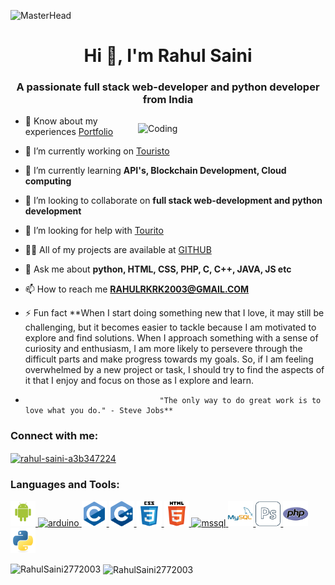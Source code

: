 ![MasterHead](https://camo.githubusercontent.com/f5a8ba4f28fe3ec8d5eb73dfa2303873b5d7122fb1ba08a5946e24d6c13e82c4/68747470733a2f2f6d656469612e6c6963646e2e636f6d2f646d732f696d6167652f4334443132415145536a37322d733567454b672f61727469636c652d636f7665725f696d6167652d736872696e6b5f3630305f323030302f302f313632363735333836373131303f653d3231343734383336343726763d6265746126743d4b6637594175775a74794347594c4e63682d4d676335654f432d376837754c5f646e424149677341465251)
<h1 align="center">Hi 👋, I'm Rahul Saini</h1>
<h3 align="center">A passionate full stack web-developer and python developer from India</h3>
<img align="right" alt="Coding" width="300" style="padding: 12px 0 0 0; " src="https://i.pinimg.com/originals/ef/16/e4/ef16e4e68b0d3cb81e6bb8a8c3258d7e.gif"> 


- 📄 Know about my experiences [Portfolio](https://mr-rahul-portfolio-website.000webhostapp.com/)

- 🔭 I’m currently working on [Touristo](https://github.com/RahulSaini2772003/Turisto)

- 🌱 I’m currently learning **API's, Blockchain Development, Cloud computing**

- 👯 I’m looking to collaborate on **full stack web-development and python development**

- 🤝 I’m looking for help with [Tourito](https://github.com/RahulSaini2772003/Turisto)

- 👨‍💻 All of my projects are available at [GITHUB](https://github.com/RahulSaini2772003/)

- 💬 Ask me about **python, HTML, CSS, PHP, C, C++, JAVA, JS etc**

- 📫 How to reach me **RAHULRKRK2003@GMAIL.COM**

- ⚡ Fun fact **When I start doing something new that I love, it may still be challenging, but it becomes easier to tackle because I am motivated to explore and find solutions. When I approach something with a sense of curiosity and enthusiasm, I am more likely to persevere through the difficult parts and make progress towards my goals. So, if I am feeling overwhelmed by a new project or task, I should try to find the aspects of it that I enjoy and focus on those as I explore and learn.

-                                   "The only way to do great work is to love what you do." - Steve Jobs**

<h3 align="left">Connect with me:</h3>
<p align="left">
<a href="https://linkedin.com/in/rahul-saini-a3b347224" target="blank"><img align="center" src="https://raw.githubusercontent.com/rahuldkjain/github-profile-readme-generator/master/src/images/icons/Social/linked-in-alt.svg" alt="rahul-saini-a3b347224" height="30" width="40" /></a>
</p>

<h3 align="left">Languages and Tools:</h3>
<p align="left"> <a href="https://developer.android.com" target="_blank" rel="noreferrer"> <img src="https://raw.githubusercontent.com/devicons/devicon/master/icons/android/android-original-wordmark.svg" alt="android" width="40" height="40"/> </a> <a href="https://www.arduino.cc/" target="_blank" rel="noreferrer"> <img src="https://cdn.worldvectorlogo.com/logos/arduino-1.svg" alt="arduino" width="40" height="40"/> </a> <a href="https://www.cprogramming.com/" target="_blank" rel="noreferrer"> <img src="https://raw.githubusercontent.com/devicons/devicon/master/icons/c/c-original.svg" alt="c" width="40" height="40"/> </a> <a href="https://www.w3schools.com/cpp/" target="_blank" rel="noreferrer"> <img src="https://raw.githubusercontent.com/devicons/devicon/master/icons/cplusplus/cplusplus-original.svg" alt="cplusplus" width="40" height="40"/> </a> <a href="https://www.w3schools.com/css/" target="_blank" rel="noreferrer"> <img src="https://raw.githubusercontent.com/devicons/devicon/master/icons/css3/css3-original-wordmark.svg" alt="css3" width="40" height="40"/> </a> <a href="https://www.w3.org/html/" target="_blank" rel="noreferrer"> <img src="https://raw.githubusercontent.com/devicons/devicon/master/icons/html5/html5-original-wordmark.svg" alt="html5" width="40" height="40"/> </a><a href="https://www.microsoft.com/en-us/sql-server" target="_blank" rel="noreferrer"> <img src="https://www.svgrepo.com/show/303229/microsoft-sql-server-logo.svg" alt="mssql" width="40" height="40"/> </a> <a href="https://www.mysql.com/" target="_blank" rel="noreferrer"> <img src="https://raw.githubusercontent.com/devicons/devicon/master/icons/mysql/mysql-original-wordmark.svg" alt="mysql" width="40" height="40"/> </a> <a href="https://www.photoshop.com/en" target="_blank" rel="noreferrer"> <img src="https://raw.githubusercontent.com/devicons/devicon/master/icons/photoshop/photoshop-line.svg" alt="photoshop" width="40" height="40"/> </a> <a href="https://www.php.net" target="_blank" rel="noreferrer"> <img src="https://raw.githubusercontent.com/devicons/devicon/master/icons/php/php-original.svg" alt="php" width="40" height="40"/> </a> <a href="https://www.python.org" target="_blank" rel="noreferrer"> <img src="https://raw.githubusercontent.com/devicons/devicon/master/icons/python/python-original.svg" alt="python" width="40" height="40"/> </a> </p>

<p><img align="left" src="https://github-readme-stats.vercel.app/api/top-langs?username=RahulSaini2772003&show_icons=true&locale=en&layout=compact" alt="RahulSaini2772003" /></p>

<p>&nbsp;<img align="center" src="https://github-readme-stats.vercel.app/api?username=RahulSaini2772003&show_icons=true&locale=en" alt="RahulSaini2772003" /></p>
